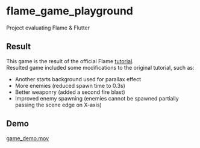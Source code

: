 # flame_game_playground

Project evaluating Flame & Flutter

## Result

This game is the result of the official Flame [tutorial](https://docs.flame-engine.org/latest/tutorials/space_shooter/space_shooter.html). </br>
Resulted game included some modifications to the original tutorial, such as:
- Another starts background used for parallax effect
- More enemies (reduced spawn time to 0.3s)
- Better weaponry (added a second fire blast)
- Improved enemy spawning (enemies cannot be spawned partially passing the scene edge on X-axis)

## Demo

[game_demo.mov](demo%2Fgame_demo.mov)